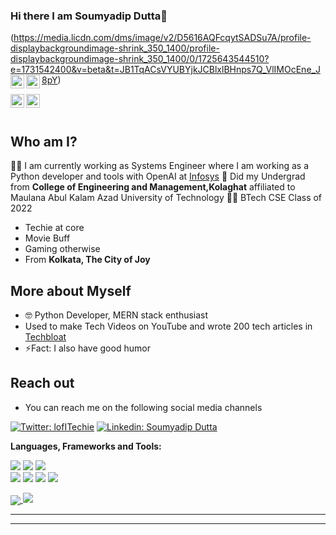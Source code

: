 
### Hi there I am Soumyadip Dutta👋
(https://media.licdn.com/dms/image/v2/D5616AQFcqytSADSu7A/profile-displaybackgroundimage-shrink_350_1400/profile-displaybackgroundimage-shrink_350_1400/0/1725643544510?e=1731542400&v=beta&t=JB1TqACsVYUBYjkJCBlxlBHnps7Q_VlIMOcEne_J8pY)
<a href="https://twitter.com/lofITechie">
  <img align="left" alt="Tweeting" width="22px" src="https://cdn.jsdelivr.net/npm/simple-icons@v3/icons/twitter.svg" />
</a>
<a href="https://www.linkedin.com/in/soumyadip-dutta-3b917718a/">
  <img align="left" alt="Soumyadip's Linkedin" width="22px" src="https://cdn.jsdelivr.net/npm/simple-icons@v3/icons/linkedin.svg" />
</a>

<a href="https://github.com/SOUMYADIPRONY">
  <img align="left" alt="Soumyadip's GitHUb" width="22px" src="https://cdn.jsdelivr.net/npm/simple-icons@v3/icons/github.svg" />
</a>
<a href="https://www.instagram.com/lofi_Dreamer/">
  <img align="left" alt="I am on Instagram" width="22px" src="https://cdn.jsdelivr.net/npm/simple-icons@v3/icons/instagram.svg" />
</a>


<br/>
<br/>


## Who am I?
👦🏼 I am currently working as Systems Engineer where I am working as a Python developer and tools with OpenAI at [Infosys](https://www.infosys.com/)
🏡 Did my Undergrad from **College of Engineering and Management,Kolaghat** affiliated to Maulana Abul Kalam Azad University of Technology 
🧑‍💻 BTech CSE Class of 2022
- Techie at core
- Movie Buff
- Gaming otherwise
- From **Kolkata, The City of Joy**
## More about Myself
- 🤓 Python Developer, MERN stack enthusiast
- Used to make Tech Videos on YouTube and wrote 200 tech articles in [Techbloat](https://www.techbloat.com/)
- ⚡Fact: I also have good humor
## Reach out 
- You can reach me on the following social media channels

[![Twitter: lofITechie](https://img.shields.io/twitter/follow/lofITechie?style=social)](https://twitter.com/lofITechie)
[![Linkedin: Soumyadip Dutta](https://img.shields.io/badge/-Soumyadip-blue?style=flat-square&logo=Linkedin&logoColor=white&link=https://www.linkedin.com/in/soumyadip-dutta-techie/)](https://www.linkedin.com/in/soumyadip-dutta-techie/)


**Languages, Frameworks and Tools:**  


<a href="#">![](https://img.shields.io/badge/Java-ED8B00?style=for-the-badge&logo=java&logoColor=white)</a>
<a href="#">![](https://img.shields.io/badge/HTML-239120?style=for-the-badge&logo=html5&logoColor=white)</a>
<a href="#">![](https://img.shields.io/badge/CSS3-1572B6?style=for-the-badge&logo=css3&logoColor=white)</a><br>
<a href="#">![](https://img.shields.io/badge/node.js-%2343853D.svg?&style=for-the-badge&logo=node.js&logoColor=white)</a>
<a href="#">![](https://img.shields.io/badge/typescript-%23007ACC.svg?&style=for-the-badge&logo=typescript&logoColor=white)</a>
<a href="#">![](https://img.shields.io/badge/JavaScript-F7DF1E?style=for-the-badge&logo=javascript&logoColor=black)</a>
<a href="#">![](https://img.shields.io/badge/angular-%23DD0031.svg?&style=for-the-badge&logo=angular&logoColor=white)</a>


<a href="https://github.com/SOUMYADIPRONY">
  <img align="center" src="https://github-readme-stats.vercel.app/api/top-langs/?username=SOUMYADIPRONY&theme=dark&hide_langs_below=1" />
</a>
<img src="https://github-readme-stats.vercel.app/api?username=SOUMYADIPRONY&&show_icons=true&title_color=ffffff&icon_color=bb2acf&text_color=daf7dc&bg_color=191919">

---

---


